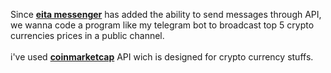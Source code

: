 Since <a href="https://eitaa.com/"><b>eita messenger</b></a> has added the ability to send messages through API, we wanna code a program like my telegram bot to broadcast top 5 crypto currencies prices in a public channel. <br><br> i've used <a href="https://pro.coinmarketcap.com"><b>coinmarketcap</b></a> API wich is designed for crypto currency stuffs.<br>
